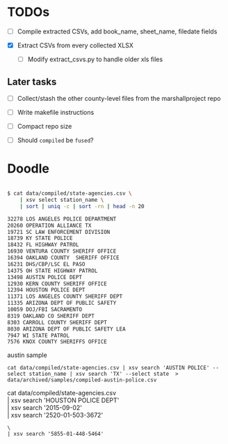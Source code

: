 # TODOs

- [ ] Compile extracted CSVs, add book_name, sheet_name, filedate fields

- [x] Extract CSVs from every collected XLSX
    - [ ] Modify extract_csvs.py to handle older xls files


## Later tasks

- [ ] Collect/stash the other county-level files from the marshallproject repo
- [ ] Write makefile instructions
- [ ] Compact repo size
- [ ] Should `compiled` be `fused`?



# Doodle

```sh

$ cat data/compiled/state-agencies.csv \
    | xsv select station_name \
    | sort | uniq -c | sort -rn | head -n 20

32278 LOS ANGELES POLICE DEPARTMENT
20260 OPERATION ALLIANCE TX
19721 SC LAW ENFORCEMENT DIVISION
18739 KY STATE POLICE
18432 FL HIGHWAY PATROL
16930 VENTURA COUNTY SHERIFF OFFICE
16394 OAKLAND COUNTY  SHERIFF OFFICE
16231 DHS/CBP/LSC EL PASO
14375 OH STATE HIGHWAY PATROL
13498 AUSTIN POLICE DEPT
12930 KERN COUNTY SHERIFF OFFICE
12394 HOUSTON POLICE DEPT
11371 LOS ANGELES COUNTY SHERIFF DEPT
11335 ARIZONA DEPT OF PUBLIC SAFETY
10059 DOJ/FBI SACRAMENTO
8319 OAKLAND CO SHERIFF DEPT
8303 CARROLL COUNTY SHERIFF DEPT
8030 ARIZONA DEPT OF PUBLIC SAFETY LEA
7947 WI STATE PATROL
7576 KNOX COUNTY SHERIFFS OFFICE
```

austin sample

```
cat data/compiled/state-agencies.csv | xsv search 'AUSTIN POLICE' --select station_name | xsv search 'TX' --select state  > data/archived/samples/compiled-austin-police.csv 
```



 cat data/compiled/state-agencies.csv \
    | xsv search 'HOUSTON POLICE DEPT' \
    | xsv search '2015-09-02' \
    | xsv search '2520-01-503-3672'

    \
    | xsv search '5855-01-448-5464'
